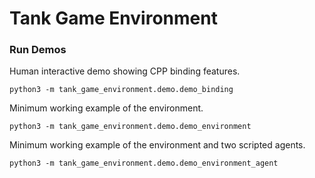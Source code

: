 # Tank Game Environment

### Run Demos
Human interactive demo showing CPP binding features.

```python3 -m tank_game_environment.demo.demo_binding```

Minimum working example of the environment.

```python3 -m tank_game_environment.demo.demo_environment```

Minimum working example of the environment and two scripted agents.

```python3 -m tank_game_environment.demo.demo_environment_agent```
